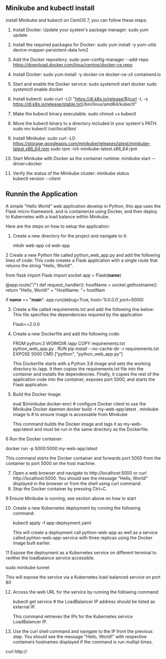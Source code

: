## Minikube and kubectl  install

install Minikube and kubectl on CentOS 7, you can follow these steps:

1. Install Docker:
   Update your system's package manager:
   sudo yum update

2. Install the required packages for Docker:
   sudo yum install -y yum-utils device-mapper-persistent-data  lvm2

3. Add the Docker repository:
   sudo yum-config-manager --add-repo https://download.docker.com/linux/centos/docker-ce.repo

4. Install Docker:
   sudo yum install -y docker-ce docker-ce-cli containerd.io

5. Start and enable the Docker service:
   sudo systemctl start docker 
   sudo systemctl enable docker

6. Install kubectl:
   sudo curl -LO "https://dl.k8s.io/release/$(curl -L -s https://dl.k8s.io/release/stable.txt)/bin/linux/amd64/kubectl"

7. Make the kubectl binary executable:
   sudo chmod +x kubectl
8. Move the kubectl binary to a directory included in your system's PATH.
   sudo mv kubectl /usr/local/bin/

9. Install Minikube:
   sudo curl -LO https://storage.googleapis.com/minikube/releases/latest/minikube-latest.x86_64.rpm
   sudo rpm -ivh minikube-latest.x86_64.rpm

10. Start Minikube with Docker as the container runtime:
    minikube start --driver=docker

11. Verify the status of the Minikube cluster:
    minikube status  
    kubectl version --client


   

   
##  Runnin the Application

A simple "Hello World" web application develop in Python, this app uses the Flask micro-framework. 
and is containerize using Docker, and then deploy to Kubernetes with a load balance within Minikube.

Here are the steps on how to setup the application:

1. Create a new directory for the project and navigate to it:

   mkdir web-app
   cd web-app

2 Create a new Python file called python_web_app.py and add the following lines of code: 
  This code creates a Flask application with a single route that returns the string "Hello, World!".

  from flask import Flask
  import socket
  app = Flask(__name__)

  @app.route("/")
  def request_handler():
    hostName = socket.gethostname()
    return "Hello, World!" + "HostName: "+ hostNam

  if __name__ == "__main__":
    app.run(debug=True, host='0.0.0.0',port=5000)
	
	
3. Create a file called requirements.txt and add the following line below:
   This file specifies the dependencies required by the application
 
   Flask==2.0.0

4. Create a new Dockerfile and add the following code:

   FROM python:3
   WORKDIR /app
   COPY requirements.txt python_web_app.py .
   RUN pip install --no-cache-dir -r requirements.txt
   EXPOSE 5000
   CMD ["python", "python_web_app.py"]

   This Dockerfile starts with a Python 3.8 image and sets the working directory to /app. It then copies the requirements.txt file into the container and installs the dependencies. Finally, 
   it copies the rest of the application code into the container, exposes port 5000, and starts the Flask application.

5. Build the Docker image:

   eval $(minikube docker-env)                     # configure Docker client to use the Minikube Docker daemon
   docker build -t my-web-app:latest .
    minikube image ls                             # to ensure image is accessable from Minikube
  
   This command builds the Docker image and tags it as my-web-app:latest and must be run in the same directory as the Dockerfile.

6 Run the Docker container:

  docker run -p 5000:5000 my-web-app:latest
  
  This command starts the Docker container and forwards port 5000 from the container to port 5000 on the host machine.
  
7. Open a web browser and navigate to http://localhost:5000 or curl http://localhost:5000. You should see the message "Hello, World!" displayed in the browser or from the shell using curl command.
8. Stop the Docker container by pressing Ctrl+C.

9  Ensure Minikube is running, see section above on how to start

10. Create a new Kubernetes deployment by running the following command: 

    kubectl apply -f app-deployment.yaml
	
    This will create a deployment call python-web-app as well as a service called pyhton-web-app-service with three replicas using the Docker image built earlier.
	
11 Expose the deployment as a Kubernetes service on different terminal to ranther the loadbalance service accessible.

   sudo minikube tunnel 
	
	
   This will expose the service via a  Kubernetes load-balanced service on port 80 
   
12. Access the web URL for the service by running the following command:

    kubectl get service # the LoadBalancer IP address should be listed as external IP.
	
    This command retrieves the IPs for the Kubernetes service LoadBalancer IP.
	
13. Use the curl shell command and navigate to the IP from the previous step. You should see the message "Hello, World!"  with respective containers hostnames displayed if the command is run multipl times.

   curl http://<load-balanced service external IP address>
    


	


